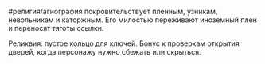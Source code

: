 #религия/агиография 
покровительствует пленным, узникам, невольникам и каторжным. Его милостью переживают иноземный плен и переносят тяготы ссылки.

Реликвия: пустое кольцо для ключей. Бонус к проверкам открытия дверей, когда персонажу нужно сбежать или скрыться. 